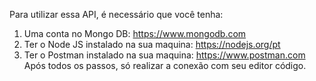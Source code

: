 Para utilizar essa API, é necessário que você tenha:
1. Uma conta no Mongo DB: https://www.mongodb.com
2. Ter o Node JS instalado na sua maquina: https://nodejs.org/pt
3. Ter o Postman instalado na sua maquina: https://www.postman.com
Após todos os passos, só realizar a conexão com seu editor código.

